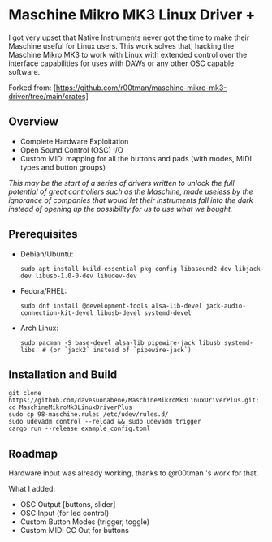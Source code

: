 # Maschine Mikro MK3 Linux Driver +
I got very upset that Native Instruments never got the time to make their Maschine useful for Linux users.
This work solves that, hacking the Maschine Mikro MK3 to work with Linux with extended control over the interface capabilities for uses with DAWs or any other OSC capable software.

Forked from: [https://github.com/r00tman/maschine-mikro-mk3-driver/tree/main/crates]

## Overview

- Complete Hardware Exploitation
- Open Sound Control (OSC) I/O
- Custom MIDI mapping for all the buttons and pads (with modes, MIDI types and button groups)

*This may be the start of a series of drivers written to unlock the full potential of great controllers such as the Maschine, made useless by the ignorance of companies that would let their instruments fall into the dark instead of opening up the possibility for us to use what we bought.*

## Prerequisites

- Debian/Ubuntu:
  ```
  sudo apt install build-essential pkg-config libasound2-dev libjack-dev libusb-1.0-0-dev libudev-dev
  ```
- Fedora/RHEL:
  ```
  sudo dnf install @development-tools alsa-lib-devel jack-audio-connection-kit-devel libusb-devel systemd-devel
  ```
- Arch Linux:
  ```
  sudo pacman -S base-devel alsa-lib pipewire-jack libusb systemd-libs  # (or `jack2` instead of `pipewire-jack`)
  ``` 

## Installation and Build

```shell
git clone https://github.com/davesuonabene/MaschineMikroMk3LinuxDriverPlus.git; cd MaschineMikroMk3LinuxDriverPlus
sudo cp 98-maschine.rules /etc/udev/rules.d/
sudo udevadm control --reload && sudo udevadm trigger
cargo run --release example_config.toml
```

## Roadmap

Hardware input was already working, thanks to @r00tman 's work for that.

What I added:
 - OSC Output [buttons, slider]
 - OSC Input (for led control)
 - Custom Button Modes (trigger, toggle)
 - Custom MIDI CC Out for buttons
